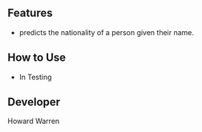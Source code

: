 ## Features

- predicts the nationality of a person given their name.

## How to Use

- In Testing

## Developer

Howard Warren
